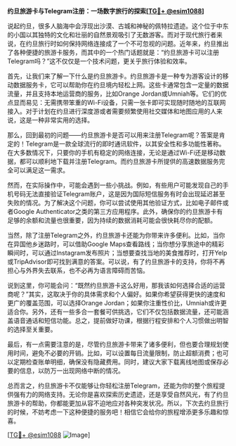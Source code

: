 **约旦旅游卡与Telegram注册：一场数字旅行的探索[[TG💪+ @esim1088](https://t.me/s/esim1088)]**

说起约旦，很多人脑海中会浮现出沙漠、古城和神秘的佩特拉遗迹。这个位于中东的小国以其独特的文化和壮丽的自然景观吸引了无数游客。而对于现代旅行者来说，在约旦旅行时如何保持网络连接成了一个不可忽视的问题。近年来，约旦推出了各种便捷的旅游卡服务，而其中的一个热门话题就是：“约旦旅游卡可以注册Telegram吗？”这不仅仅是一个技术问题，更关乎旅行体验和效率。

首先，让我们来了解一下什么是约旦旅游卡。约旦旅游卡是一种专为游客设计的移动数据服务卡，它可以帮助你在约旦境内轻松上网。这些卡通常包含一定量的数据流量，并且支持本地运营商的服务，比如Orange Jordan或Umniah等。它们的优点显而易见：无需携带笨重的Wi-Fi设备，只需一张卡即可实现随时随地的互联网接入。对于计划在约旦进行深度游或者需要频繁使用社交媒体和地图应用的人来说，这是一种非常实用的选择。

那么，回到最初的问题——约旦旅游卡是否可以用来注册Telegram呢？答案是肯定的！Telegram是一款全球流行的即时通讯软件，以其安全性和多功能性著称。在大多数情况下，只要你的手机有稳定的网络连接，无论是通过Wi-Fi还是移动数据，都可以顺利地下载并注册Telegram。而约旦旅游卡所提供的高速数据服务完全可以满足这一需求。

然而，在实际操作中，可能会遇到一些小挑战。例如，有些用户可能发现自己的手机号码无法直接验证Telegram账户，这是因为国际短信服务有时会出现延迟甚至失败的情况。为了解决这个问题，你可以尝试使用其他验证方式，比如电子邮件或者Google Authenticator之类的第三方应用程序。此外，确保你的约旦旅游卡有足够的余额和流量也很重要，因为持续的数据消耗可能会很快耗尽你的配额。

当然，除了注册Telegram之外，约旦旅游卡还能为你带来许多便利。比如，当你在异国他乡迷路时，可以借助Google Maps查看路线；当你想分享旅途中的精彩瞬间时，可以通过Instagram发布照片；当想要查找当地的美食推荐时，打开Yelp或TripAdvisor即可找到满意的答案。可以说，有了约旦旅游卡的支持，你将不再担心与外界失去联系，也不必再为语言障碍而苦恼。

说到这里，你可能会问：“既然约旦旅游卡这么好用，那我该如何选择合适的运营商呢？”其实，这取决于你的具体需求和个人偏好。如果你希望获得更快的速度和更广的覆盖范围，可以选择Orange Jordan；如果你注重性价比，Umniah或许更适合你。另外，还有一些多合一套餐可供挑选，它们不仅包括数据流量，还可能涵盖语音通话和短信功能。总之，提前做好功课，根据行程安排和个人习惯做出明智的选择至关重要。

最后，有一点需要注意的是，尽管约旦旅游卡带来了诸多便利，但也要合理规划使用时间，避免不必要的开销。比如，可以设置每日流量限制，防止超额消费；也可以定期检查账单明细，确保没有隐藏费用。同时，建议大家下载离线地图或保存必要的信息，以防万一出现网络中断的情况。

总而言之，约旦旅游卡不仅能够让你轻松注册Telegram，还能为你的整个旅程提供强有力的网络支持。无论你是喜欢探索历史遗迹，还是享受自然风光，有了约旦旅游卡的帮助，你都能更加从容不迫地应对各种突发状况。所以，下次去约旦旅行的时候，不妨考虑一下这种便捷的服务吧！相信它会给你的旅程增添更多乐趣和惊喜。

[[TG💪+ @esim1088](https://t.me/s/esim1088) ![Image](https://i.postimg.cc/4NQfJmqS/Snipaste-2025-05-13-00-14-12.png)]